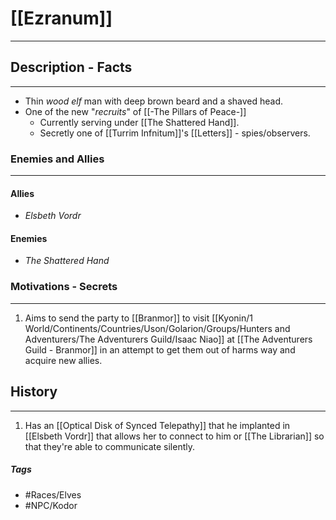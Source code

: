 # [[Ezranum]] 
---
## Description - Facts
---
- Thin *wood elf* man with deep brown beard and a shaved head. 
- One of the new "*recruits*" of [[-The Pillars of Peace-]]
	- Currently serving under [[The Shattered Hand]].
	- Secretly one of [[Turrim Infnitum]]'s [[Letters]] - spies/observers.

### Enemies and Allies
---
#### Allies
- *Elsbeth Vordr*
#### Enemies
- *The Shattered Hand*

### Motivations - Secrets
---
1. Aims to send the party to [[Branmor]] to visit [[Kyonin/1 World/Continents/Countries/Uson/Golarion/Groups/Hunters and Adventurers/The Adventurers Guild/Isaac Niao]] at [[The Adventurers Guild - Branmor]] in an attempt to get them out of harms way and acquire new allies.

## History
---
1. Has an [[Optical Disk of Synced Telepathy]] that he implanted in [[Elsbeth Vordr]] that allows her to connect to him or [[The Librarian]] so that they're able to communicate silently.

##### Tags
- #Races/Elves 
- #NPC/Kodor